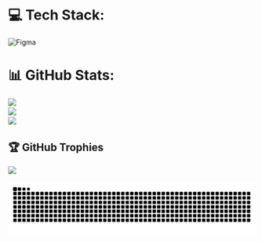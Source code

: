 # 💻 Tech Stack:
![Figma](https://img.shields.io/badge/figma-%23F24E1E.svg?style=for-the-badge&logo=figma&logoColor=white)
# 📊 GitHub Stats:
![](https://github-readme-stats.vercel.app/api?username=levinsUIUX&theme=tokyonight&hide_border=false&include_all_commits=false&count_private=false)<br/>
![](https://github-readme-streak-stats.herokuapp.com/?user=levinsUIUX&theme=tokyonight&hide_border=false)<br/>
![](https://github-readme-stats.vercel.app/api/top-langs/?username=levinsUIUX&theme=tokyonight&hide_border=false&include_all_commits=false&count_private=false&layout=compact)

## 🏆 GitHub Trophies
![](https://github-profile-trophy.vercel.app/?username=levinsUIUX&theme=radical&no-frame=false&no-bg=true&margin-w=4)

<img src="https://raw.githubusercontent.com/taozhi8833998/taozhi8833998/output/github-contribution-grid-snake-dark.svg">
